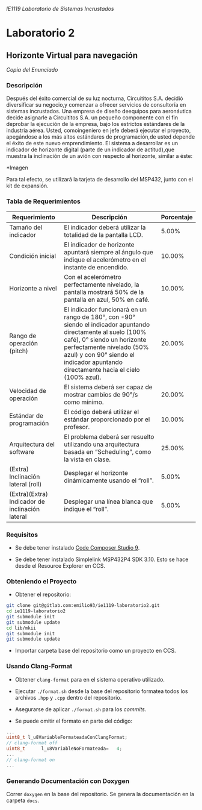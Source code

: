 _IE1119 Laboratorio de Sistemas Incrustados_

# Laboratorio 2
## Horizonte Virtual para navegación

_Copia del Enunciado_
### Descripción

Después del éxito comercial de su luz nocturna, Circuititos S.A. decidió diversificar su negocio,y comenzar a ofrecer servicios de consultoría en sistemas incrustados. Una empresa de diseño deequipos para aeronáutica decide asignarle a Circuititos S.A. un pequeño componente con el fin deprobar la ejecución de la empresa, bajo los estrictos estándares de la industria aérea. Usted, comoingeniero en jefe deberá ejecutar el proyecto, apegándose a los más altos estándares de programación,de usted depende el éxito de este nuevo emprendimiento. El sistema a desarrollar es un indicador de horizonte digital (parte de un indicador de actitud),que muestra la inclinación de un avión con respecto al horizonte, similar a éste:

*Imagen

Para tal efecto, se utilizará la tarjeta de desarrollo del MSP432, junto con el kit de expansión.

### Tabla de Requerimientos

| Requerimiento | Descripción | Porcentaje |
| ------------- | ----------- | ---------- |
| Tamaño del indicador | El indicador deberá utilizar la totalidad de la pantalla LCD. | 5.00% |
| Condición inicial | El indicador de horizonte apuntará siempre al ángulo que indique el acelerómetro en el instante de encendido. | 10.00% |
| Horizonte a nivel | Con el acelerómetro perfectamente nivelado, la pantalla mostrará 50% de la pantalla en azul, 50% en café. | 10.00% |
| Rango de operación (pitch) | El indicador funcionará en un rango de 180°, con -90° siendo el indicador apuntando directamente al suelo (100% café), 0° siendo un horizonte perfectamente nivelado (50% azul) y con 90° siendo el indicador apuntando directamente hacia el cielo (100% azul). | 20.00% |
| Velocidad de operación | El sistema deberá ser capaz de mostrar cambios de 90°/s como mínimo. |20.00% |
| Estándar de programación | El código deberá utilizar el estándar proporcionado por el profesor. | 10.00% |
| Arquitectura del software | El problema deberá ser resuelto utilizando una arquitectura basada en “Scheduling”, como la vista en clase. | 25.00% |
| (Extra) Inclinación lateral (roll) | Desplegar el horizonte dinámicamente usando el “roll”. | 5.00% |
| (Extra)(Extra) Indicador de inclinación lateral | Desplegar una línea blanca que indique el “roll”. | 5.00% |

### Requisitos

 - Se debe tener instalado [Code Composer Studio 9](http://processors.wiki.ti.com/index.php/Download_CCS).

 - Se debe tener instalado Simplelink MSP432P4 SDK 3.10. Esto se hace desde el Resource Explorer en CCS.

### Obteniendo el Proyecto

 - Obtener el repositorio:
  ```bash
  git clone git@gitlab.com:emilio93/ie1119-laboratorio2.git
  cd ie1119-laboratorio2
  git submodule init
  git submodule update
  cd lib/mkii
  git submodule init
  git submodule update
  ```

 - Importar carpeta base del repositorio como un proyecto en CCS.

### Usando Clang-Format

 - Obtener `clang-format` para en el sistema operativo utilizado.

 - Ejecutar `./format.sh` desde la base del repositorio formatea todos los archivos `.hpp` y `.cpp` dentro del repositorio.

 - Asegurarse de aplicar `./format.sh` para los _commits_.

 - Se puede omitir el formato en parte del código:
  ```cpp
  ...
  uint8_t l_u8VariableFormateadaConClangFormat;
  // clang-format off
  uint8_t      l_u8VariableNoFormateada=   4;
  ...
  // clang-format on
  ...
  ```

### Generando Documentación con Doxygen

Correr `doxygen` en la base del repositorio. Se genera la documentación en la carpeta `docs`.

